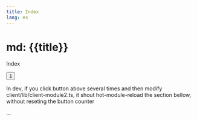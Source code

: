 ```yaml
---
title: Index
lang: es
---
```

# md: {{title}}

Index

<button onClick="this.innerText = parseInt(this.innerText)+1">1</button>

In dev, if you click button above several times and then modify client/lib/client-module2.ts, it shout hot-module-reload the section bellow, without reseting the button counter

<div id="app">...</div>

<script type="module" src="../lib/client-module.ts"></script>

<img client="/espana.png" style="height:80px;">